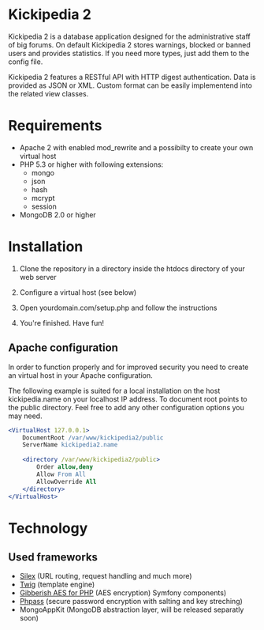# Kickipedia 2 #

Kickipedia 2 is a database application designed for the administrative staff of big forums. On default Kickipedia 2 stores warnings, blocked or banned users and provides statistics. If you need more types, just add them to the config file.

Kickipedia 2 features a RESTful API with HTTP digest authentication. Data is provided as JSON or XML. Custom format can be easily implementend into the related view classes.

# Requirements #

- Apache 2 with enabled mod_rewrite and a possibilty to create your own virtual host
- PHP 5.3 or higher with following extensions:
  - mongo
  - json
  - hash
  - mcrypt
  - session
- MongoDB 2.0 or higher

# Installation #

1. Clone the repository in a directory inside the htdocs directory of your web server

2. Configure a virtual host (see below)

3. Open yourdomain.com/setup.php and follow the instructions

4. You're finished. Have fun!

## Apache configuration ##

In order to function properly and for improved security you need to create an virtual host in your Apache configuration.

The following example is suited for a local installation on the host kickipedia.name on your localhost IP address. To document root points to the public directory. Feel free to add any other configuration options you may need.

```apache
<VirtualHost 127.0.0.1>
    DocumentRoot /var/www/kickipedia2/public
    ServerName kickipedia2.name
    
    <directory /var/www/kickipedia2/public>
        Order allow,deny
        Allow From All
        AllowOverride All
    </directory>
</VirtualHost>
```

# Technology #

## Used frameworks ##

- [Silex](https://github.com/fabpot/Silex) (URL routing, request handling and much more)
- [Twig](https://github.com/fabpot/Twig) (template engine)
- [Gibberish AES for PHP](https://github.com/ivantcholakov/gibberish-aes-php) (AES encryption) Symfony components)
- [Phpass](https://github.com/rchouinard/phpass) (secure password encryption with salting and key streching)
- MongoAppKit (MongoDB abstraction layer, will be released separatly soon)